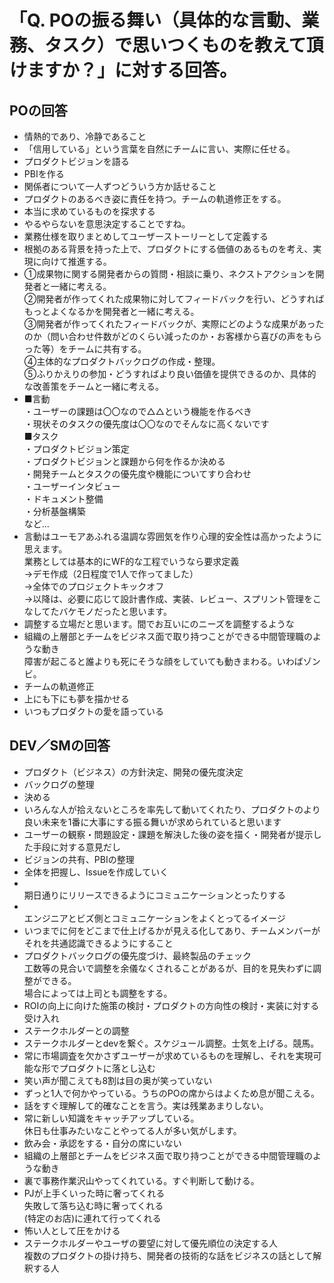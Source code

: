 # 「Q. POの振る舞い（具体的な言動、業務、タスク）で思いつくものを教えて頂けますか？」に対する回答。

## POの回答
* 情熱的であり、冷静であること
* 「信用している」という言葉を自然にチームに言い、実際に任せる。
* プロダクトビジョンを語る
* PBIを作る
* 関係者について一人ずつどういう方か話せること
* プロダクトのあるべき姿に責任を持つ。チームの軌道修正をする。
* 本当に求めているものを探求する
* やるやらないを意思決定することですね。
* 業務仕様を取りまとめしてユーザーストーリーとして定義する
* 根拠のある背景を持った上で、プロダクトにする価値のあるものを考え、実現に向けて推進する。
* ①成果物に関する開発者からの質問・相談に乗り、ネクストアクションを開発者と一緒に考える。
<br>②開発者が作ってくれた成果物に対してフィードバックを行い、どうすればもっとよくなるかを開発者と一緒に考える。
<br>③開発者が作ってくれたフィードバックが、実際にどのような成果があったのか（問い合わせ件数がどのくらい減ったのか・お客様から喜びの声をもらった等）をチームに共有する。
<br>④主体的なプロダクトバックログの作成・整理。
<br>⑤ふりかえりの参加・どうすればより良い価値を提供できるのか、具体的な改善策をチームと一緒に考える。
* ■言動
<br>・ユーザーの課題は〇〇なので△△という機能を作るべき
<br>・現状そのタスクの優先度は〇〇なのでそんなに高くないです
<br>■タスク
<br>・プロダクトビジョン策定
<br>・プロダクトビジョンと課題から何を作るか決める
<br>・開発チームとタスクの優先度や機能についてすり合わせ
<br>・ユーザーインタビュー
<br>・ドキュメント整備
<br>・分析基盤構築
<br>など…
* 言動はユーモアあふれる温調な雰囲気を作り心理的安全性は高かったように思えます。
<br>業務としては基本的にWF的な工程でいうなら要求定義
<br>->デモ作成（2日程度で1人で作ってました）
<br>->全体でのプロジェクトキックオフ
<br>->以降は、必要に応じて設計書作成、実装、レビュー、スプリント管理をこなしてたバケモノだったと思います。
* 調整する立場だと思います。間でお互いにのニーズを調整するような
* 組織の上層部とチームをビジネス面で取り持つことができる中間管理職のような動き
<br>障害が起こると誰よりも死にそうな顔をしていても動きまわる。いわばゾンビ。
* チームの軌道修正
* 上にも下にも夢を描かせる
* いつもプロダクトの愛を語っている

## DEV／SMの回答
* プロダクト（ビジネス）の方針決定、開発の優先度決定
* バックログの整理
* 決める
* いろんな人が拾えないところを率先して動いてくれたり、プロダクトのより良い未来を1番に大事にする振る舞いが求められていると思います
* ユーザーの観察・問題設定・課題を解決した後の姿を描く・開発者が提示した手段に対する意見だし
* ビジョンの共有、PBIの整理
* 全体を把握し、Issueを作成していく
* <br>期日通りにリリースできるようにコミュニケーションとったりする
* <br>エンジニアとビズ側とコミュニケーションをよくとってるイメージ
* いつまでに何をどこまで仕上げるかが見える化してあり、チームメンバーがそれを共通認識できるようにすること
* プロダクトバックログの優先度づけ、最終製品のチェック
<br>工数等の見合いで調整を余儀なくされることがあるが、目的を見失わずに調整ができる。
<br>場合によっては上司とも調整をする。
* ROIの向上に向けた施策の検討・プロダクトの方向性の検討・実装に対する受け入れ
* ステークホルダーとの調整
* ステークホルダーとdevを繋ぐ。スケジュール調整。士気を上げる。競馬。
* 常に市場調査を欠かさずユーザーが求めているものを理解し、それを実現可能な形でプロダクトに落とし込む
* 笑い声が聞こえても8割は目の奥が笑っていない
* ずっと1人で何かやっている。うちのPOの席からはよくため息が聞こえる。
* 話をすぐ理解して的確なことを言う。実は残業あまりしない。
* 常に新しい知識をキャッチアップしている。
<br>休日も仕事みたいなことやってる人が多い気がします。
* 飲み会・承認をする・自分の席にいない
* 組織の上層部とチームをビジネス面で取り持つことができる中間管理職のような動き
* 裏で事務作業沢山やってくれている。すぐ判断して動ける。
* PJが上手くいった時に奢ってくれる
<br>失敗して落ち込む時に奢ってくれる
<br>(特定のお店)に連れて行ってくれる
* 怖い人として圧をかける
* ステークホルダーやユーザの要望に対して優先順位の決定する人
<br>複数のプロダクトの掛け持ち、開発者の技術的な話をビジネスの話として解釈する人